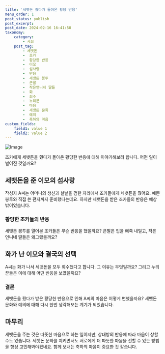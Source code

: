 ```yaml
---
title: '세뱃돈 줬다가 돌아온 황당 반응'
menu_order: 1
post_status: publish
post_excerpt: 
post_date: 2024-02-16 16:41:50
taxonomy:
    category:
        - 사회
    post_tag:
        - 세뱃돈
        -  조카
        -  황당한 반응
        -  이모
        -  섬사랑
        -  반응
        -  세뱃돈 봉투
        -  큰딸
        -  작은언니네 딸들
        -  화
        -  회수
        -  누리꾼
        -  마음
        -  세뱃돈 문화
        -  예의
        -  축하의 마음
custom_fields:
    field1: value 1
    field2: value 2
---
```


![Image](https://imgnews.pstatic.net/image/018/2024/02/10/0005671329_001_20240210210701036.jpg?type=w647)

조카에게 세뱃돈을 줬다가 돌아온 황당한 반응에 대해 이야기해보려 합니다. 어떤 일이 벌어진 것일까요?
## 세뱃돈을 준 이모의 섬사랑
작성자 A씨는 어머니의 생신과 설날을 겸한 자리에서 조카들에게 세뱃돈을 줬어요. 예쁜 봉투와 직접 쓴 편지까지 준비했다는데요. 하지만 세뱃돈을 받은 조카들의 반응은 예상 밖이었습니다.
### 황당한 조카들의 반응
세뱃돈 봉투를 열어본 조카들은 무슨 반응을 했을까요? 큰딸은 입을 삐죽 내밀고, 작은언니네 딸들은 왜그랬을까요?
## 화가 난 이모와 결국의 선택
A씨는 화가 나서 세뱃돈을 모두 회수했다고 합니다. 그 이유는 무엇일까요? 그리고 누리꾼들은 이에 대해 어떤 반응을 보였을까요?
### 결론
세뱃돈을 줬다가 받은 황당한 반응으로 인해 A씨의 마음은 어떻게 변했을까요? 세뱃돈 문화와 예의에 대해 다시 한번 생각해보는 계기가 되었습니다.
## 마무리
세뱃돈을 주는 것은 따뜻한 마음으로 하는 일이지만, 상대방의 반응에 따라 마음이 상할 수도 있습니다. 세뱃돈 문화를 지키면서도 서로에게 더 따뜻한 마음을 전할 수 있는 방법을 항상 고민해봐야겠네요. 함께 보내는 축하의 마음이 중요한 것 같습니다.
